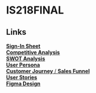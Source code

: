 # IS218FINAL

## Links
[**Sign-In Sheet**](./signin.md) <br>
[**Competitive Analysis**](https://docs.google.com/document/d/1VFCxZ6v6Y03XgeLJWv5uzKIeGOF5v490iWfhYYXZnbI/edit?usp=sharing) <br>
[**SWOT Analysis**](https://docs.google.com/document/d/1R4Zv5s9OOwczWSBuMy7cJY_jPqDnrF3A135wPDU_Cp8/edit?usp=sharing) <br>
[**User Persona**](https://docs.google.com/document/d/1UwxR431YrypFP6qHPhroWlRvRQfCs16nxENv30XMMhA/edit?usp=sharing) <br>
[**Customer Journey** / **Sales Funnel**](https://docs.google.com/document/d/1zlkAWozy2AwlQjaIh-fMUl5_D_P812H67nKi2gF3e1A/edit?usp=sharing) <br>
[**User Stories**](https://docs.google.com/document/d/1OTHxsJeLm4lqu3rukmR6MsRAEWXgB3cEh2BP6x9Ll0I/edit?usp=sharing) <br>
[**Figma Design**](https://www.figma.com/file/9WDt4CmYC3YQBOQyWmKhN9/IS218-DRAFT-1?type=design&node-id=0%3A1&mode=design&t=b5cuAX3nuUCnfkqX-1) <br>
